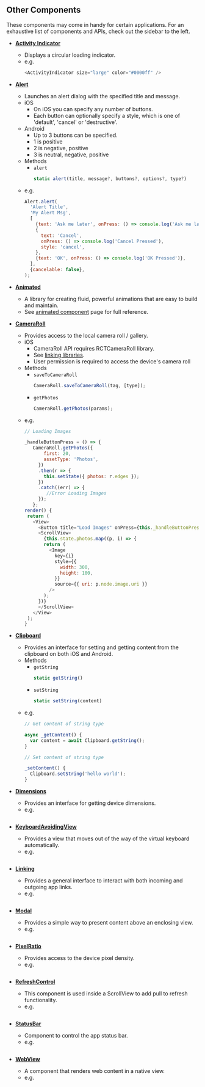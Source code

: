 ## Other Components

These components may come in handy for certain applications. For an exhaustive list of components and APIs, check out the sidebar to the left.

- **[Activity Indicator](https://facebook.github.io/react-native/docs/activityindicator.html)**
  - Displays a circular loading indicator.
  - e.g.
    ```js
    <ActivityIndicator size="large" color="#0000ff" />
    ```

- **[Alert]()**
  - Launches an alert dialog with the specified title and message.
  - iOS
    - On iOS you can specify any number of buttons. 
    - Each button can optionally specify a style, which is one of 'default', 'cancel' or 'destructive'.
  - Android
    - Up to 3 buttons can be specified.
    - 1 is positive
    - 2 is negative, positive
    - 3 is neutral, negative, positive
  - Methods
    - ```alert```
      ```js
      static alert(title, message?, buttons?, options?, type?)
      ```
  - e.g.
    ```js
    Alert.alert(
      'Alert Title',
      'My Alert Msg',
      [
        {text: 'Ask me later', onPress: () => console.log('Ask me later pressed')},
        {
          text: 'Cancel',
          onPress: () => console.log('Cancel Pressed'),
          style: 'cancel',
        },
        {text: 'OK', onPress: () => console.log('OK Pressed')},
      ],
      {cancelable: false},
    );
    ```

- **[Animated](https://facebook.github.io/react-native/docs/animated.html)**
  - A library for creating fluid, powerful animations that are easy to build and maintain.
  - See [animated component](./animated_comp.md) page for full reference.

- **[CameraRoll]()**
  - Provides access to the local camera roll / gallery.
  - iOS
    - CameraRoll API requires RCTCameraRoll library.
    - See [linking libraries](https://facebook.github.io/react-native/docs/linking-libraries-ios).
    - User permission is required to access the device's camera roll
  - Methods
    - ```saveToCameraRoll```
      ```js
      CameraRoll.saveToCameraRoll(tag, [type]);
      ```
    - ```getPhotos```
      ```js
      CameraRoll.getPhotos(params);
      ```
  - e.g.
    ```js
    // Loading Images
    
    _handleButtonPress = () => {
       CameraRoll.getPhotos({
           first: 20,
           assetType: 'Photos',
         })
         .then(r => {
           this.setState({ photos: r.edges });
         })
         .catch((err) => {
            //Error Loading Images
         });
       };
    render() {
     return (
       <View>
         <Button title="Load Images" onPress={this._handleButtonPress} />
         <ScrollView>
           {this.state.photos.map((p, i) => {
           return (
             <Image
               key={i}
               style={{
                 width: 300,
                 height: 100,
               }}
               source={{ uri: p.node.image.uri }}
             />
           );
         })}
         </ScrollView>
       </View>
     );
    }
    ```

- **[Clipboard]()**
  - Provides an interface for setting and getting content from the clipboard on both iOS and Android.
  - Methods
    - ```getString```
      ```js
      static getString()
      ```
    - ```setString```
      ```js
      static setString(content)
      ```
  - e.g.
    ```js
    // Get content of string type
    
    async _getContent() {
      var content = await Clipboard.getString();
    }
    ```
    ```js
    // Set content of string type
    
    _setContent() {
      Clipboard.setString('hello world');
    }
    ```

- **[Dimensions]()**
  - Provides an interface for getting device dimensions.
  - e.g.
    ```js
    
    ```

- **[KeyboardAvoidingView]()**
  - Provides a view that moves out of the way of the virtual keyboard automatically.
  - e.g.
    ```js
    
    ```

- **[Linking]()**
  - Provides a general interface to interact with both incoming and outgoing app links.
  - e.g.
    ```js
    
    ```

- **[Modal]()**
  - Provides a simple way to present content above an enclosing view.
  - e.g.
    ```js
    
    ```

- **[PixelRatio]()**
  - Provides access to the device pixel density.
  - e.g.
    ```js
    
    ```

- **[RefreshControl]()**
  - This component is used inside a ScrollView to add pull to refresh functionality.
  - e.g.
    ```js
    
    ```

- **[StatusBar]()**
  - Component to control the app status bar.
  - e.g.
    ```js
    
    ```

- **[WebView]()**
  - A component that renders web content in a native view.
  - e.g.
    ```js
    
    ```
